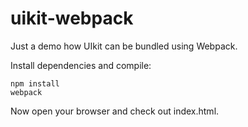 uikit-webpack
===

Just a demo how UIkit can be bundled using Webpack.

Install dependencies and compile:

```
npm install
webpack
```

Now open your browser and check out index.html.
